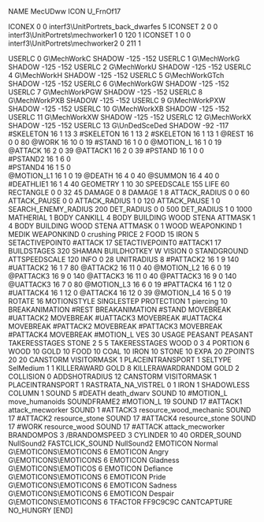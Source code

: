 NAME 			MecUDww
ICON 			U_FrnOf17

ICONEX 0 0 interf3\UnitPortrets\_back_dwarfes 5
ICONSET 2 0 0 interf3\UnitPortrets\mechworker1 0 120 1
ICONSET 1 0 0 interf3\UnitPortrets\mechworker2 0 211 1

USERLC 			0 G\MechWorkC    SHADOW -125 -152
USERLC 			1 G\MechWorkG    SHADOW -125 -152
USERLC                  2 G\MechWorkU    SHADOW -125 -152
USERLC 			4 G\MechWorkH    SHADOW -125 -152
USERLC			5 G\MechWorkGTch SHADOW -125 -152
USERLC                  6 G\MechWorkGW   SHADOW -125 -152
USERLC                  7 G\MechWorkPGW  SHADOW -125 -152
USERLC                  8 G\MechWorkPXB  SHADOW -125 -152
USERLC                  9 G\MechWorkPXW  SHADOW -125 -152
USERLC                  10 G\MechWorkXB  SHADOW -125 -152
USERLC                  11 G\MechWorkXW  SHADOW -125 -152
USERLC			12 G\MechWorkX   SHADOW -125 -152
USERLC 			13 G\UnDedSceDed SHADOW -92 -117
#SKELETON               16 1 13 3
#SKELETON               16 1 13 2
#SKELETON               16 1 13 1
@REST      		16 0 0 80
@WORK      		16 10 0 19
#STAND     		16 1 0 0
@MOTION_L  		16 1 0 19
@ATTACK    		16 2 0 39
@ATTACK1    		16 2 0 39
#PSTAND     		16 1 0 0      
#PSTAND2     		16 1 6 0      
#PSTAND4     		16 1 5 0      
@MOTION_L1 		16 1 0 19
@DEATH     		16 4 0 40
@SUMMON     		16 4 40 0 
#DEATHLIE1 		16 1 4 40
GEOMETRY 		1 10 30
SPEEDSCALE              155
LIFE     		60
RECTANGLE 		0 0 32 45
DAMAGE   		0 8
DAMAGE   		1 8
ATTACK_RADIUS 		0 0 60
ATTACK_PAUSE 		0 0
ATTACK_RADIUS 		1 0 120
ATTACK_PAUSE 		1 0
SEARCH_ENEMY_RADIUS 	200
DET_RADIUS 		0 0 500
DET_RADIUS 		1 0 1000
MATHERIAL 		1 BODY
CANKILL 		4 BODY BUILDING WOOD STENA
ATTMASK 1 4 BODY BUILDING WOOD STENA
ATTMASK 0 1 WOOD
WEAPONKIND 		1 MEDIK
WEAPONKIND 		0 crushing
PRICE 			2 FOOD 15 IRON 5
SETACTIVEPOINT0		#ATTACK 17
SETACTIVEPOINT0 	#ATTACK1 17
BUILDSTAGES 		320
SHAMAN
BUILDHOTKEY		W
VISION 			0
STANDGROUND
ATTSPEEDSCALE 120
INFO 			0 28
UNITRADIUS 		8
#PATTACK2               16 1  9 140
#UATTACK2               16 1  7 80
@ATTACK2                16 11 0 40
@MOTION_L2              16 6  0 19
@PATTACK3               16 9 0  140
@ATTACK3                16 11 0 40
@PATTACK3               16 9  0 140
@UATTACK3               16 7  0 80
@MOTION_L3              16 6  0 19
#PATTACK4               16 1 12 0
#UATTACK4               16 1 12 0
@ATTACK4                16 12 0 39
@MOTION_L4              16 5  0 19
ROTATE 			16
MOTIONSTYLE 		SINGLESTEP
PROTECTION 		1 piercing 10
BREAKANIMATION 		#REST
BREAKANIMATION 		#STAND
MOVEBREAK 		#UATTACK2
MOVEBREAK 		#UATTACK3
MOVEBREAK 		#UATTACK4
MOVEBREAK 		#PATTACK2
MOVEBREAK 		#PATTACK3
MOVEBREAK 		#PATTACK4
MOVEBREAK 		#MOTION_L
VES 			30
USAGE 			PEASANT
PEASANT
TAKERESSTAGES 		STONE  2 5 5
TAKERESSTAGES 		WOOD   0 3 4
PORTION 		6 WOOD 10 GOLD 10 FOOD 10 COAL 10 IRON 10 STONE 10
EXPA 			20
ZPOINTS	20 20
CANSTORM
VISITORMASK 		1
PLACEINTRANSPORT 	1
SELTYPE SelMedium 1 1
KILLERAWARD             GOLD 8
KILLERAWARDRANDOM       GOLD 2
COLLISION 0
ADDSHOTRADIUS 12
CANSTORM
VISITORMASK 1
PLACEINTRANSPORT 1
RASTRATA_NA_VISTREL 0 1 IRON 1
SHADOWLESS
COLUMN 1
SOUND 5 #DEATH death_dwarv
SOUND 10 #MOTION_L move_humanoids
SOUNDFRAME2 #MOTION_L 19
SOUND 17 #ATTACK1 attack_mecworker
SOUND 1 #ATTACK3 resource_wood_mechanic
SOUND 17 #ATTACK2 resource_stone
SOUND 17 #ATTACK4 resource_stone
SOUND 17 #WORK resource_wood
SOUND 17 #ATTACK attack_mecworker
BRANDOMPOS 3
/BRANDOMSPEED 3
CYLINDER 10 40
ORDER_SOUND NullSound2
FASTCLICK_SOUND NullSound2
EMOTICON Normal G\EMOTICONS\EMOTICONS 6
EMOTICON Angry G\EMOTICONS\EMOTICONS 6
EMOTICON Gladness G\EMOTICONS\EMOTICOS 6
EMOTICON Defiance G\EMOTICONS\EMOTICONS 6
EMOTICON Pride G\EMOTICONS\EMOTICONS 6
EMOTICON Sadness G\EMOTICONS\EMOTICONS 6
EMOTICON Despair G\EMOTICONS\EMOTICONS 6
TFACTOR FF9C9C9C
CANTCAPTURE
NO_HUNGRY
[END]
